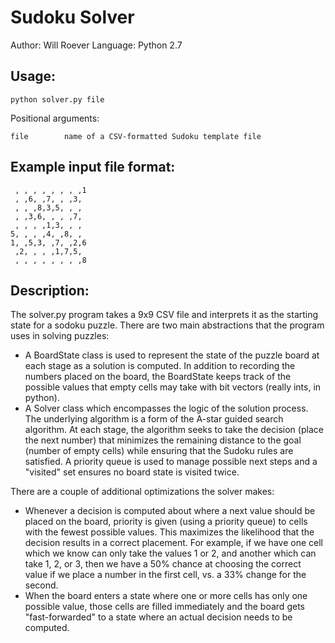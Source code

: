 # Sudoku Solver
Author: Will Roever
Language: Python 2.7

## Usage:
```
python solver.py file
```
Positional arguments:
```      
file        name of a CSV-formatted Sudoku template file
```

## Example input file format:

```
 , , , , , , , ,1
 , ,6, ,7, , ,3, 
 , , ,8,3,5, , , 
 , ,3,6, , , ,7, 
 , , , ,1,3, , , 
5, , , ,4, ,8, , 
1, ,5,3, ,7, ,2,6
 ,2, , , ,1,7,5, 
 , , , , , , , ,8
```

## Description:

The solver.py program takes a 9x9 CSV file and interprets it as the starting
state for a sodoku puzzle. There are two main abstractions that the program
uses in solving puzzles:
  - A BoardState class is used to represent the state of the puzzle board at
    each stage as a solution is computed. In addition to recording the
    numbers placed on the board, the BoardState keeps track of the possible
    values that empty cells may take with bit vectors (really ints, in python).
  - A Solver class which encompasses the logic of the solution process. The
    underlying algorithm is a form of the A-star guided search algorithm. At
    each stage, the algorithm seeks to take the decision (place the next
    number) that minimizes the remaining distance to the goal (number of empty
    cells) while ensuring that the Sudoku rules are satisfied. A priority
    queue is used to manage possible next steps and a "visited" set ensures
    no board state is visited twice.

There are a couple of additional optimizations the solver makes:
  - Whenever a decision is computed about where a next value should be placed
    on the board, priority is given (using a priority queue) to cells with the
    fewest possible values. This maximizes the likelihood that the decision
    results in a correct placement. For example, if we have one cell which we
    know can only take the values 1 or 2, and another which can take 1, 2, or
    3, then we have a 50% chance at choosing the correct value if we place a
    number in the first cell, vs. a 33% change for the second.
  - When the board enters a state where one or more cells has only one
    possible value, those cells are filled immediately and the board gets
    "fast-forwarded" to a state where an actual decision needs to be computed.
